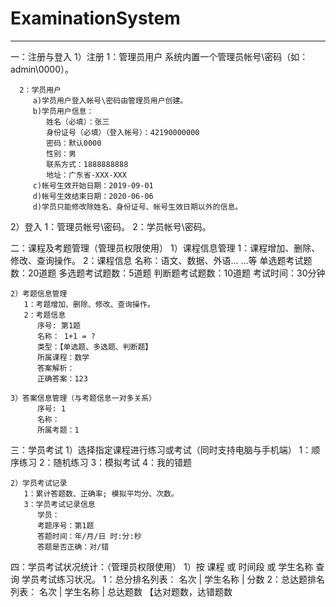 # ExaminationSystem
---
一：注册与登入
   1）注册
      1：管理员用户
      	 系统内置一个管理员帐号\密码（如：admin\0000）。

      2：学员用户
         a)学员用户登入帐号\密码由管理员用户创建。
         b)学员用户信息：
         	姓名（必填）：张三
         	身份证号（必填）（登入帐号）：42190000000
         	密码：默认0000
         	性别：男
            联系方式：1888888888
            地址：广东省-XXX-XXX 
         c)帐号生效开始日期：2019-09-01
         d)帐号生效结束日期：2020-06-06
         d)学员只能修改除姓名、身份证号、帐号生效日期以外的信息。

   2）登入
      1：管理员帐号\密码。 
      2：学员帐号\密码。
   
二：课程及考题管理（管理员权限使用）
	1）课程信息管理
       1：课程增加、删除、修改、查询操作。 
       2：课程信息
          名称：语文、数据、外语... ...等
          单选题考试题数：20道题
          多选题考试题数：5道题
          判断题考试题数：10道题
          考试时间：30分钟
       
	2）考题信息管理
	   1：考题增加、删除、修改、查询操作。
	   2：考题信息
	      序号: 第1题
	      名称： 1+1 = ? 
	      类型：【单选题、多选题、判断题】
	      所属课程：数学
	      答案解析：
	      正确答案：123

    3）答案信息管理（与考题信息一对多关系）
          序号: 1
          名称：
          所属考题：1   


三：学员考试
    1）选择指定课程进行练习或考试（同时支持电脑与手机端）
	    1：顺序练习
	    2：随机练习
	    3：模拟考试
	    4：我的错题

	2）学员考试记录    
       1：累计答题数、正确率; 模拟平均分、次数。
       3：学员考试记录信息
       	  学员：
          考题序号：第1题
          答题时间：年/月/日 时:分:秒
          答题是否正确：对/错

四：学员考试状况统计：（管理员权限使用）
	1）按 课程 或 时间段 或 学生名称 查询 学员考试练习状况。
	   1：总分排名列表： 名次 | 学生名称 | 分数
	   2：总达题排名列表： 名次 | 学生名称 | 总达题数 【达对题数，达错题数
